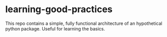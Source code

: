 # learning-good-practices
This repo contains a simple, fully functional architecture of an hypothetical python package. Useful for learning the basics.
